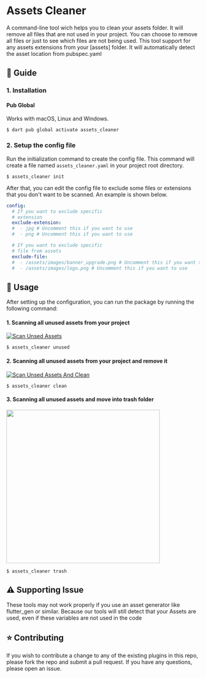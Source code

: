 # Assets Cleaner

A command-line tool wich helps you to clean your assets folder. It will remove all files that are not used in your project. You can choose to remove all files or just to see which files are not being used.
This tool support for any assets extensions from your [assets] folder. It will automatically detect the asset location from pubspec.yaml

## :book: Guide

### 1. Installation
#### Pub Global
Works with macOS, Linux and Windows.
    
```shell
$ dart pub global activate assets_cleaner
```

### 2. Setup the config file

Run the initialization command to create the config file. This command will create a file named `assets_cleaner.yaml` in your project root directory.

```shell
$ assets_cleaner init
```

After that, you can edit the config file to exclude some files or extensions that you don't want to be scanned.
An example is shown below.

```yaml
config:
  # If you want to exclude specific
  # extension
  exclude-extension:
  #  - jpg # Uncomment this if you want to use
  #  - png # Uncomment this if you want to use

  # If you want to exclude specific
  # file from assets
  exclude-file:
  #  - /assets/images/banner_upgrade.png # Uncomment this if you want to use
  #  - /assets/images/logo.png # Uncomment this if you want to use
```

## :rocket: Usage

After setting up the configuration, you can run the package by running the following command:

#### 1. Scanning all unused assets from your project
[![Scan Unsed Assets](https://i.ibb.co/xXXgpy0/Assets-Cleaner-Unused.png)](https://i.ibb.co/xXXgpy0/Assets-Cleaner-Unused.png)
```shell
$ assets_cleaner unused
```

#### 2. Scanning all unused assets from your project and remove it
[![Scan Unsed Assets And Clean](https://i.ibb.co/L0CK6C6/Assets-Cleaner-Clean.png)](https://i.ibb.co/L0CK6C6/Assets-Cleaner-Clean.png)
```shell
$ assets_cleaner clean
```

#### 3. Scanning all unused assets and move into trash folder
<img src="https://i.ibb.co/bQm6zZb/Screenshot-2023-08-22-135400.png" width="400">

```shell
$ assets_cleaner trash
```
## :warning: Supporting Issue
These tools may not work properly if you use an asset generator like flutter_gen or similar. Because our tools will still detect that your Assets are used, even if these variables are not used in the code

## :star: Contributing
If you wish to contribute a change to any of the existing plugins in this repo, please fork the repo and submit a pull request. If you have any questions, please open an issue.